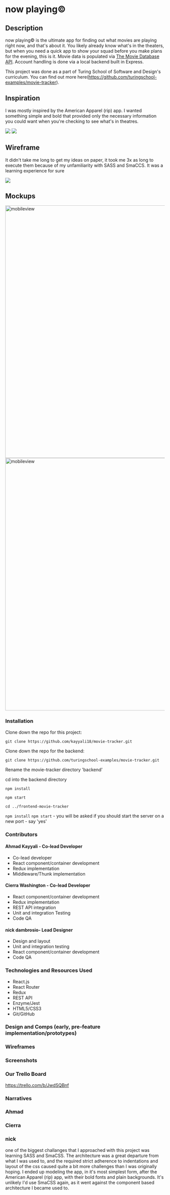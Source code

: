 # now playing©️

## Description

now playing©️ is the ultimate app for finding out what movies are playing right now, and that's about it. You likely already know what's in the theaters, but when you need a quick app to show your squad before you make plans for the evening, this is it. Movie data is populated via [The Movie Database API](https://www.themoviedb.org/documentation/api). Account handling is done via a local backend built in Express.

This project was done as a part of Turing School of Software and Design's curriculum. You can find out more here(https://github.com/turingschool-examples/movie-tracker).

## Inspiration

I was mostly inspired by the American Apparel (rip) app. I wanted something simple and bold that provided only the necessary information you could want when you're checking to see what's in theatres.

<img src="https://user-images.githubusercontent.com/34214595/47792340-6da3be00-dce1-11e8-86b7-5a8c221e9c7d.jpg">

<img src="https://user-images.githubusercontent.com/34214595/47792342-6ed4eb00-dce1-11e8-8c6e-971cdc804690.jpg">

## Wireframe

It didn't take me long to get my ideas on paper, it took me 3x as long to execute them because of my unfamiliarity with SASS and SmaCCS. It was a learning experience for sure

<img src="https://user-images.githubusercontent.com/34214595/47792364-7ac0ad00-dce1-11e8-8a21-3c0425ce8472.jpg">

## Mockups

<img width="797" alt="mobileview" src="https://user-images.githubusercontent.com/34214595/47791535-9034d780-dcdf-11e8-924a-9ef6fded4b75.png">

<img width="797" alt="mobileview" src="https://user-images.githubusercontent.com/34214595/47791534-8f9c4100-dcdf-11e8-90ec-5ebd008f7766.png">

### Installation

Clone down the repo for this project:

``` git clone https://github.com/kayyali18/movie-tracker.git ```

Clone down the repo for the backend:

``` git clone https://github.com/turingschool-examples/movie-tracker.git ```

Rename the movie-tracker directory 'backend'

cd into the backend directory

```npm install```

```npm start```

``` cd ../frontend-movie-tracker ```

```npm install```
```npm start``` - you will be asked if you should start the server on a new port - say 'yes'

### Contributors

#### Ahmad Kayyali - Co-lead Developer
* Co-lead developer
* React component/container development
* Redux implementation
* Middleware/Thunk implementation

#### Cierra Washington - Co-lead Developer
* React component/container development
* Redux implementation
* REST API integration
* Unit and integration Testing
* Code QA

#### nick dambrosio- Lead Designer
* Design and layout
* Unit and integration testing
* React component/container development
* Code QA

### Technologies and Resources Used
* React.js
* React Router
* Redux
* REST API
* Enzyme/Jest
* HTML5/CSS3
* Git/GitHub

### Design and Comps (early, pre-feature implementation/prototypes)

### Wireframes

### Screenshots

### Our Trello Board 

https://trello.com/b/JwdSQBnf

### Narratives


### Ahmad



### Cierra 



### nick
one of the biggest challanges that I approached with this project was learning SASS and SmaCSS. The architecture was a great departure from what I was used to, and the required strict adherence to indentations and layout of the css caused quite a bit more challenges than I was originally hoping. I ended up modeling the app, in it's most simplest form, after the American Apparel (rip) app, with their bold fonts and plain backgrounds. It's unlikely I'd use SmaCSS again, as it went against the component based architecture I became used to.
